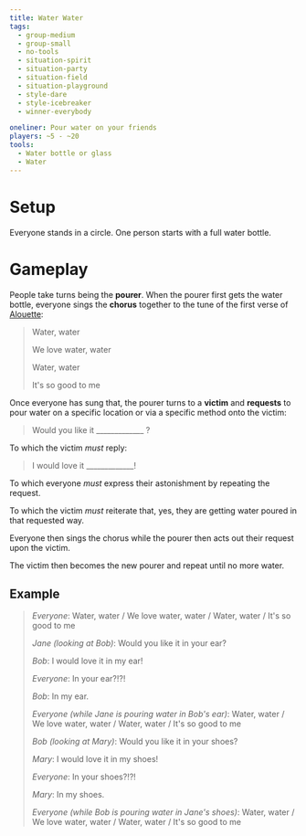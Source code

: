 ```yaml
---
title: Water Water
tags:
  - group-medium
  - group-small
  - no-tools
  - situation-spirit
  - situation-party
  - situation-field
  - situation-playground
  - style-dare
  - style-icebreaker
  - winner-everybody

oneliner: Pour water on your friends
players: ~5 - ~20
tools:
  - Water bottle or glass
  - Water
---
```

# Setup

Everyone stands in a circle. One person starts with a full water bottle.

# Gameplay

People take turns being the **pourer**. When the pourer first gets the water bottle, everyone sings the **chorus** together to the tune of the first verse of [Alouette](https://www.youtube.com/watch?v=X36_5JYt8yY):

> Water, water
>
> We love water, water
>
> Water, water
>
> It's so good to me

Once everyone has sung that, the pourer turns to a **victim** and **requests** to pour water on a specific location or via a specific method onto the victim:

> Would you like it _____________ ?

To which the victim _must_ reply:

> I would love it _____________!

To which everyone _must_ express their astonishment by repeating the request.

To which the victim _must_ reiterate that, yes, they are getting water poured in that requested way.

Everyone then sings the chorus while the pourer then acts out their request upon the victim.

The victim then becomes the new pourer and repeat until no more water.

## Example

> _Everyone_: Water, water / We love water, water / Water, water / It's so good to me
>
> _Jane (looking at Bob)_: Would you like it in your ear?
>
> _Bob_: I would love it in my ear!
>
> _Everyone_: In your ear?!?!
>
> _Bob_: In my ear.
>
> _Everyone (while Jane is pouring water in Bob's ear)_: Water, water / We love water, water / Water, water / It's so good to me
>
> _Bob (looking at Mary)_: Would you like it in your shoes?
>
> _Mary_: I would love it in my shoes!
>
> _Everyone_: In your shoes?!?!
>
> _Mary_: In my shoes.
>
> _Everyone (while Bob is pouring water in Jane's shoes)_: Water, water / We love water, water / Water, water / It's so good to me
